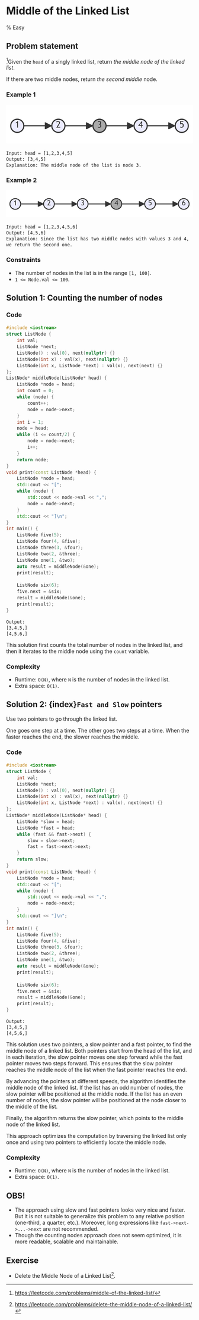 # Middle of the Linked List
% Easy 
## Problem statement
[^url]Given the `head` of a singly linked list, return *the middle node of the linked list*.

If there are two middle nodes, return *the second middle* node.

[^url]: https://leetcode.com/problems/middle-of-the-linked-list/
### Example 1
![The linked list of Example 1](876_lc-midlist1.png)
```text
Input: head = [1,2,3,4,5]
Output: [3,4,5]
Explanation: The middle node of the list is node 3.
```

### Example 2
![The linked list of Example 2](876_lc-midlist2.png)
```text
Input: head = [1,2,3,4,5,6]
Output: [4,5,6]
Explanation: Since the list has two middle nodes with values 3 and 4, we return the second one.
```

### Constraints
* The number of nodes in the list is in the range `[1, 100]`.
* `1 <= Node.val <= 100`.

## Solution 1: Counting the number of nodes

### Code
```cpp
#include <iostream>
struct ListNode {
    int val;
    ListNode *next;
    ListNode() : val(0), next(nullptr) {}
    ListNode(int x) : val(x), next(nullptr) {}
    ListNode(int x, ListNode *next) : val(x), next(next) {}
};
ListNode* middleNode(ListNode* head) {
    ListNode *node = head;
    int count = 0;
    while (node) {
        count++;
        node = node->next;
    }
    int i = 1;
    node = head;
    while (i <= count/2) {
        node = node->next;
        i++;
    }
    return node;        
}
void print(const ListNode *head) {
    ListNode *node = head; 
    std::cout << "[";
    while (node) {
        std::cout << node->val << ",";
        node = node->next;
    }
    std::cout << "]\n";
}
int main() {
    ListNode five(5);
    ListNode four(4, &five);
    ListNode three(3, &four);    
    ListNode two(2, &three);
    ListNode one(1, &two);
    auto result = middleNode(&one);
    print(result);

    ListNode six(6);
    five.next = &six;
    result = middleNode(&one);
    print(result);
}
```
```text
Output:
[3,4,5,]
[4,5,6,]
```

This solution first counts the total number of nodes in the linked list, and then it iterates to the middle node using the `count` variable. 

### Complexity

* Runtime: `O(N)`, where `N` is the number of nodes in the linked list.
* Extra space: `O(1)`.

## Solution 2: {index}`Fast and Slow` pointers
Use two pointers to go through the linked list. 

One goes one step at a time. The other goes two steps at a time. When the faster reaches the end, the slower reaches the middle.

### Code
```cpp
#include <iostream>
struct ListNode {
    int val;
    ListNode *next;
    ListNode() : val(0), next(nullptr) {}
    ListNode(int x) : val(x), next(nullptr) {}
    ListNode(int x, ListNode *next) : val(x), next(next) {}
};
ListNode* middleNode(ListNode* head) {
    ListNode *slow = head;
    ListNode *fast = head;
    while (fast && fast->next) {
        slow = slow->next;
        fast = fast->next->next;
    }
    return slow;        
}
void print(const ListNode *head) {
    ListNode *node = head; 
    std::cout << "[";
    while (node) {
        std::cout << node->val << ",";
        node = node->next;
    }
    std::cout << "]\n";
}
int main() {
    ListNode five(5);
    ListNode four(4, &five);
    ListNode three(3, &four);    
    ListNode two(2, &three);
    ListNode one(1, &two);
    auto result = middleNode(&one);
    print(result);

    ListNode six(6);
    five.next = &six;
    result = middleNode(&one);
    print(result);
}
```
```text
Output:
[3,4,5,]
[4,5,6,]
```

This solution uses two pointers, a slow pointer and a fast pointer, to find the middle node of a linked list. Both pointers start from the head of the list, and in each iteration, the slow pointer moves one step forward while the fast pointer moves two steps forward. This ensures that the slow pointer reaches the middle node of the list when the fast pointer reaches the end. 

By advancing the pointers at different speeds, the algorithm identifies the middle node of the linked list. If the list has an odd number of nodes, the slow pointer will be positioned at the middle node. If the list has an even number of nodes, the slow pointer will be positioned at the node closer to the middle of the list. 

Finally, the algorithm returns the slow pointer, which points to the middle node of the linked list. 

This approach optimizes the computation by traversing the linked list only once and using two pointers to efficiently locate the middle node.

### Complexity

* Runtime: `O(N)`, where `N` is the number of nodes in the linked list.
* Extra space: `O(1)`.

## OBS!
* The approach using slow and fast pointers looks very nice and faster. But it is not suitable to generalize this problem to any relative position (one-third, a quarter, etc.). Moreover, long expressions like `fast->next->...->next` are not recommended. 
* Though the counting nodes approach does not seem optimized, it is more readable, scalable and maintainable.

## Exercise
- Delete the Middle Node of a Linked List[^ex].

[^ex]: https://leetcode.com/problems/delete-the-middle-node-of-a-linked-list/
